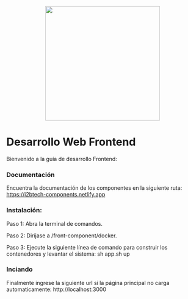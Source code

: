 <p align="center">
<img src="https://www.i2btech.com/wp-content/uploads/2019/02/logo_i2btech_header.svg" width="300">
</p>

Desarrollo Web Frontend
=====

Bienvenido a la guía de desarrollo Frontend:

### Documentación
Encuentra la documentación de los componentes en la siguiente ruta: https://i2btech-components.netlify.app

### Instalación:
Paso 1: Abra la terminal de comandos.

Paso 2: Diríjase a /front-component/docker.

Paso 3: Ejecute la siguiente línea de comando para construir los contenedores y levantar el sistema: sh app.sh up

### Inciando
Finalmente ingrese la siguiente url si la página principal no carga automaticamente: http://localhost:3000
